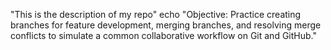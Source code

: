 "This is the description of my repo"
echo "Objective: Practice creating branches for feature development, merging branches, and resolving merge conflicts to simulate a common collaborative workflow on Git and GitHub." 
